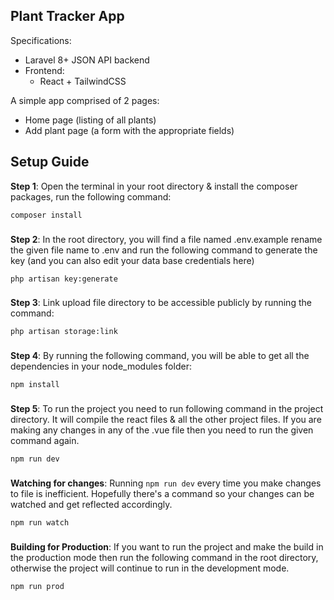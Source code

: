 ## Plant Tracker App

Specifications:
- Laravel 8+ JSON API backend
- Frontend:
    - React + TailwindCSS

A simple app comprised of 2 pages:
- Home page (listing of all plants)
- Add plant page (a form with the appropriate fields)

## Setup Guide

**Step 1**: Open the terminal in your root directory & install the composer packages, run the following command:
```
composer install
```
###

**Step 2**: In the root directory, you will find a file named .env.example rename the given file name to .env and run the following command to generate the key (and you can also edit your data base credentials here)
```
php artisan key:generate
```
###

**Step 3**: Link upload file directory to be accessible publicly by running the command:
```
php artisan storage:link
```
###

**Step 4**: By running the following command, you will be able to get all the dependencies in your node_modules folder:
```
npm install
```
###

**Step 5**: To run the project you need to run following command in the project directory. It will compile the react files & all the other project files. If you are making any changes in any of the .vue file then you need to run the given command again.
``` 
npm run dev
```
###

**Watching for changes**: Running `npm run dev` every time you make changes to file is inefficient. Hopefully there's a command so your changes can be watched and get reflected accordingly.
``` 
npm run watch
```
###

**Building for Production**: If you want to run the project and make the build in the production mode then run the following command in the root directory, otherwise the project will continue to run in the development mode.
``` 
npm run prod
```
